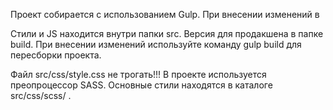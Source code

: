 Проект собирается с использованием Gulp. При внесении изменений в 

Стили и JS находится внутри папки src. Версия для продакшена в папке build. При внесении изменений используйте команду gulp build для пересборки проекта. 

Файл src/css/style.css не трогать!!! В проекте используется преопроцессор SASS. Основные стили находятся в каталоге src/css/scss/ .